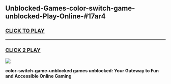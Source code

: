 
## Unblocked-Games-color-switch-game-unblocked-Play-Online-#17ar4
<h3>
<a href="https://premium.freeplayer.one?title=color-switch-game-unblocked&ref=27F">CLICK TO PLAY</a></h3>
<hr>

<h3>
<a href="https://premium.freeplayer.one?title=color-switch-game-unblocked&ref=27F">CLICK 2 PLAY</a>
  
</h3>

<a href="https://premium.freeplayer.one?title=color-switch-game-unblocked&ref=27F"><img src="https://clearcache.store/games.png"></a>


**color-switch-game-unblocked games unblocked: Your Gateway to Fun and Accessible Online Gaming**
